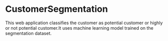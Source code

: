 # CustomerSegmentation
This web application classifies the customer as potential customer or highly or not potential customer.It uses machine learning model trained on the segmentation dataset.
